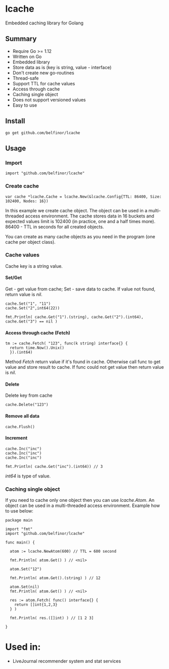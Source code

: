 # lcache

Embedded caching library for Golang

## Summary

* Require Go >= 1.12
* Written on Go
* Embedded library
* Store data as is (key is string, value - interface)
* Don't create new go-routines
* Thread-safe
* Support TTL for cache values
* Access through cache
* Caching single object
* Does not support versioned values
* Easy to use

## Install

```
go get github.com/belfinor/lcache
```

## Usage

### Import

```
import "github.com/belfinor/lcache"
```

### Create cache

```
var cache *lcache.Cache = lcache.New(&lcache.Config{TTL: 86400, Size: 102400, Nodes: 16})
```

In this example we create cache object. The object can be used in a multi-threaded access environment. The cache stores data in 16 buckets and expected values limit is 102400 (in practice, one and a half times more). 86400 - TTL in seconds for all created objects.

You can create as many cache objects as you need in the program (one cache per object class).


### Cache values

Cache key is a string value.

#### Set/Get

Get - get value from cache; Set - save data to cache. If value not found, return value is *nil*.

```
cache.Set("1", "11")
cache.Set("2",int64(22))

fmt.Println( cache.Get("1").(string), cache.Get("2").(int64), cache.Get("3") == nil )
```

#### Access through cache (Fetch)

```
tm := cache.Fetch( "123", func(k string) interface{} {
  return time.Now().Unix()
  }).(int64)
```

Method *Fetch* return value if it's found in cache. Otherwise call func to get value and store result to cache. If func could not get value then return value is *nil*.

#### Delete

Delete key from cache

```
cache.Delete("123")
```

#### Remove all data

```
cache.Flush()
```

#### Increment

```
cache.Inc("inc")
cache.Inc("inc")
cache.Inc("inc")

fmt.Println( cache.Get("inc").(int64)) // 3
```

*int64* is type of value.

### Caching single object

If you need to cache only one object then you can use *lcache.Atom*. An object can be used in a multi-threaded access environment. Example how to use below:


```
package main

import "fmt"
import "github.com/belfinor/lcache"

func main() {

  atom := lcache.NewAtom(600) // TTL = 600 second

  fmt.Println( atom.Get() ) // <nil>

  atom.Set("12")

  fmt.Println( atom.Get().(string) ) // 12

  atom.Set(nil)
  fmt.Println( atom.Get() ) // <nil>

  res := atom.Fetch( func() interface{} {
    return []int{1,2,3}
  } )

  fmt.Println( res.([]int) ) // [1 2 3]

}

```

# Used in:

* LiveJournal recommender system and stat services
